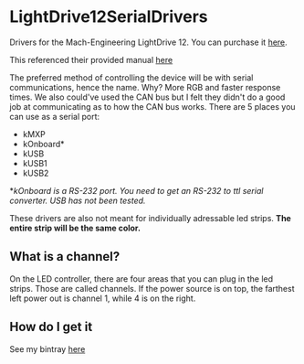 # LightDrive12SerialDrivers
Drivers for the Mach-Engineering LightDrive 12.
You can purchase it [here](https://www.andymark.com/products/lightdrive-12-led-controller?via=Z2lkOi8vYW5keW1hcmsvV29ya2FyZWE6OkNhdGFsb2c6OkNhdGVnb3J5LzViYjYxOTUzYmM2ZjZkNmRlMWU2YTA5Zg).

This referenced their provided manual [here](https://mach-engineering.com/products/LDRV-12/UserGuide.pdf)

The preferred method of controlling the device will be with serial communications, hence the name. Why? More RGB and faster response times.
We also could've used the CAN bus but I felt they didn't do a good job at communicating as to how the CAN bus works.
There are 5 places you can use as a serial port:
- kMXP 
- kOnboard*
- kUSB 
- kUSB1 
- kUSB2

**kOnboard is a RS-232 port. You need to get an RS-232 to ttl serial converter. USB has not been tested.*

These drivers are also not meant for individually adressable led strips. **The entire strip will be the same color.**

## What is a channel?
On the LED controller, there are four areas that you can plug in the led strips. Those are called channels. If the power source is on top, the farthest left power out is channel 1, while 4 is on the right.

## How do I get it
See my bintray [here](https://bintray.com/bak3dnet/robotics/led-controller)
